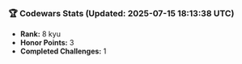 ### 🏆 Codewars Stats (Updated: 2025-07-15 18:13:38 UTC)

- **Rank:** 8 kyu
- **Honor Points:** 3
- **Completed Challenges:** 1
